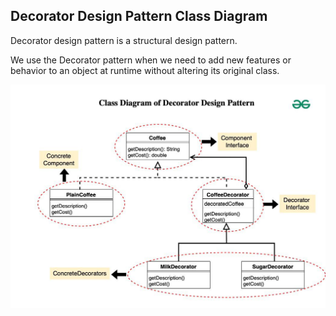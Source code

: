 ## Decorator Design Pattern Class Diagram
Decorator design pattern is a structural design pattern.

We use the Decorator pattern when we need to add new features or behavior to an object at runtime without altering its original class.

![Class Diagram](Decoratorpatternclassdiagram.jpg)